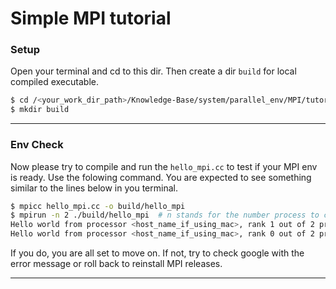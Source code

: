 # Simple MPI tutorial

### Setup

Open your terminal and cd to this dir. Then create a dir `build` for local compiled executable. 

```bash
$ cd /<your_work_dir_path>/Knowledge-Base/system/parallel_env/MPI/tutorial
$ mkdir build
```

---

### Env Check

Now please try to compile and run the `hello_mpi.cc`  to test if your MPI env is ready. Use the folowing command. You are expected to see something similar to the lines below in you terminal. 

```bash
$ mpicc hello_mpi.cc -o build/hello_mpi
$ mpirun -n 2 ./build/hello_mpi  # n stands for the number process to create
Hello world from processor <host_name_if_using_mac>, rank 1 out of 2 processors
Hello world from processor <host_name_if_using_mac>, rank 0 out of 2 processors
```

If you do, you are all set to move on. If not, try to check google with the error message or roll back to reinstall MPI releases. 

---

